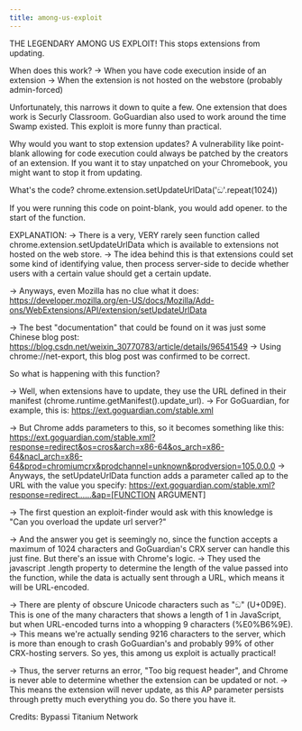 ```yaml
---
title: among-us-exploit
---
```


THE LEGENDARY AMONG US EXPLOIT! This stops extensions from updating.

When does this work?
-> When you have code execution inside of an extension
-> When the extension is not hosted on the webstore (probably admin-forced)

Unfortunately, this narrows it down to quite a few. One extension that does work is Securly Classroom. GoGuardian also used to work around the time Swamp existed. This exploit is more funny than practical.

Why would you want to stop extension updates?
A vulnerability like point-blank allowing for code execution could always be patched by the creators of an extension. If you want it to stay unpatched on your Chromebook, you might want to stop it from updating.

What's the code?
chrome.extension.setUpdateUrlData('ඞ'.repeat(1024))

If you were running this code on point-blank, you would add opener. to the start of the function.

EXPLANATION:
-> There is a very, VERY rarely seen function called chrome.extension.setUpdateUrlData which is available to extensions not hosted on the web store. 
-> The idea behind this is that extensions could set some kind of identifying value, then process server-side to decide whether users with a certain value should get a certain update.

-> Anyways, even Mozilla has no clue what it does: https://developer.mozilla.org/en-US/docs/Mozilla/Add-ons/WebExtensions/API/extension/setUpdateUrlData

-> The best "documentation" that could be found on it was just some Chinese blog post: https://blog.csdn.net/weixin_30770783/article/details/96541549
-> Using chrome://net-export, this blog post was confirmed to be correct.

So what is happening with this function?

-> Well, when extensions have to update, they use the URL defined in their manifest (chrome.runtime.getManifest().update_url).
-> For GoGuardian, for example, this is: https://ext.goguardian.com/stable.xml

-> But Chrome adds parameters to this, so it becomes something like this: https://ext.goguardian.com/stable.xml?response=redirect&os=cros&arch=x86-64&os_arch=x86-64&nacl_arch=x86-64&prod=chromiumcrx&prodchannel=unknown&prodversion=105.0.0.0
-> Anyways, the setUpdateUrlData function adds a parameter called ap to the URL with the value you specify: https://ext.goguardian.com/stable.xml?response=redirect......&ap=[FUNCTION ARGUMENT]

-> The first question an exploit-finder would ask with this knowledge is "Can you overload the update url server?"

-> And the answer you get is seemingly no, since the function accepts a maximum of 1024 characters and GoGuardian's CRX server can handle this just fine. But there's an issue with Chrome's logic. 
-> They used the javascript .length property to determine the length of the value passed into the function, while the data is actually sent through a URL, which means it will be URL-encoded.

-> There are plenty of obscure Unicode characters such as "ඞ" (U+0D9E). This is one of the many characters that shows a length of 1 in JavaScript, but when URL-encoded turns into a whopping 9 characters (%E0%B6%9E).
-> This means we're actually sending 9216 characters to the server, which is more than enough to crash GoGuardian's and probably 99% of other CRX-hosting servers. So yes, this among us exploit is actually practical!

-> Thus, the server returns an error, "Too big request header", and Chrome is never able to determine whether the extension can be updated or not. 
-> This means the extension will never update, as this AP parameter persists through pretty much everything you do. So there you have it. 

Credits:
Bypassi
Titanium Network
